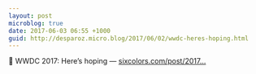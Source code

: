```yaml
---
layout: post
microblog: true
date: 2017-06-03 06:55 +1000
guid: http://desparoz.micro.blog/2017/06/02/wwdc-heres-hoping.html
---
```

🔗 WWDC 2017: Here’s hoping — [sixcolors.com/post/2017...](https://sixcolors.com/post/2017/06/wwdc-2017-heres-hoping/)
